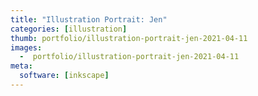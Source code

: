 ```yaml
---
title: "Illustration Portrait: Jen"
categories: [illustration]
thumb: portfolio/illustration-portrait-jen-2021-04-11
images:
  -  portfolio/illustration-portrait-jen-2021-04-11
meta:
  software: [inkscape]
---
```


